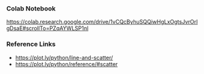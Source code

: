 ### Colab Notebook
https://colab.research.google.com/drive/1vCQcByhuSQQiwHgLxOgtsJvrOrIgDsaE#scrollTo=PZqAYWLSP1nl

### Reference Links
* https://plot.ly/python/line-and-scatter/
* https://plot.ly/python/reference/#scatter
